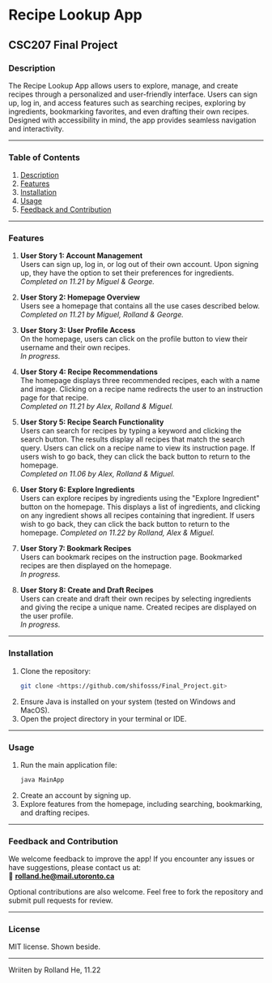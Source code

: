 # Recipe Lookup App
## CSC207 Final Project

### Description
The Recipe Lookup App allows users to explore, manage, and create recipes through a personalized and user-friendly interface. 
Users can sign up, log in, and access features such as searching recipes, exploring by ingredients, bookmarking favorites, and even drafting their own recipes. 
Designed with accessibility in mind, the app provides seamless navigation and interactivity.

---

### Table of Contents
1. [Description](#description)
2. [Features](#features)
3. [Installation](#installation)
4. [Usage](#usage)
5. [Feedback and Contribution](#feedback-and-contribution)

---

### Features

1. **User Story 1: Account Management**  
   Users can sign up, log in, or log out of their own account. 
   Upon signing up, they have the option to set their preferences for ingredients.  
   *Completed on 11.21 by Miguel & George.*

2. **User Story 2: Homepage Overview**  
   Users see a homepage that contains all the use cases described below.  
   *Completed on 11.21 by Miguel, Rolland & George.*

3. **User Story 3: User Profile Access**  
   On the homepage, users can click on the profile button to view their username and their own recipes.  
   *In progress.*

4. **User Story 4: Recipe Recommendations**  
   The homepage displays three recommended recipes, each with a name and image. 
   Clicking on a recipe name redirects the user to an instruction page for that recipe.  
   *Completed on 11.21 by Alex, Rolland & Miguel.*

5. **User Story 5: Recipe Search Functionality**  
   Users can search for recipes by typing a keyword and clicking the search button. 
   The results display all recipes that match the search query. 
   Users can click on a recipe name to view its instruction page. 
   If users wish to go back, they can click the back button to return to the homepage.  
   *Completed on 11.06 by Alex, Rolland & Miguel.*

6. **User Story 6: Explore Ingredients**  
   Users can explore recipes by ingredients using the "Explore Ingredient" button on the homepage. 
   This displays a list of ingredients, and clicking on any ingredient shows all recipes containing that ingredient.
   If users wish to go back, they can click the back button to return to the homepage. 
   *Completed on 11.22 by Rolland, Alex & Miguel.*

7. **User Story 7: Bookmark Recipes**  
   Users can bookmark recipes on the instruction page. 
   Bookmarked recipes are then displayed on the homepage.  
   *In progress.*

8. **User Story 8: Create and Draft Recipes**  
   Users can create and draft their own recipes by selecting ingredients and giving the recipe a unique name. 
   Created recipes are displayed on the user profile.  
   *In progress.*

---

### Installation
1. Clone the repository:
   ```bash
   git clone <https://github.com/shifosss/Final_Project.git>
   ```
2. Ensure Java is installed on your system (tested on Windows and MacOS).
3. Open the project directory in your terminal or IDE.

---

### Usage
1. Run the main application file:
   ```bash
   java MainApp
   ```
2. Create an account by signing up.
3. Explore features from the homepage, including searching, bookmarking, and drafting recipes.

---

### Feedback and Contribution
We welcome feedback to improve the app! If you encounter any issues or have suggestions, please contact us at:  
📧 **rolland.he@mail.utoronto.ca**

Optional contributions are also welcome. Feel free to fork the repository and submit pull requests for review.

---

### License
MIT license. Shown beside.

---

Wriiten by Rolland He, 11.22
